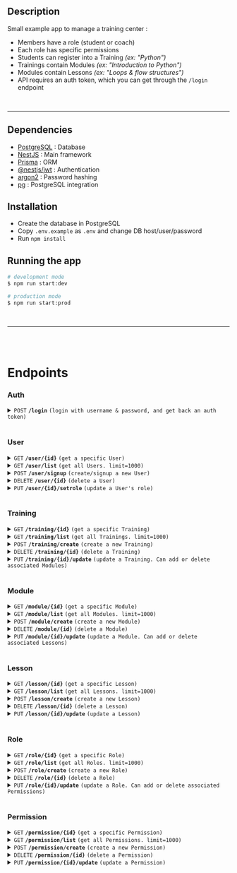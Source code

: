## Description

Small example app to manage a training center :
- Members have a role (student or coach)
- Each role has specific permissions
- Students can register into a Training *(ex: "Python")*
- Trainings contain Modules *(ex: "Introduction to Python")*
- Modules contain Lessons *(ex: "Loops & flow structures")*
- API requires an auth token, which you can get through the `/login` endpoint

<br><hr>

## Dependencies

- [PostgreSQL](https://www.postgresql.org/download/) : Database
- [NestJS](https://github.com/nestjs/nest) : Main framework
- [Prisma](https://github.com/prisma/prisma) : ORM
- [@nestjs/jwt](https://www.npmjs.com/package/@nestjs/jwt) : Authentication
- [argon2](https://www.npmjs.com/package/argon2) : Password hashing
- [pg](https://www.npmjs.com/package/pg) : PostgreSQL integration

## Installation

- Create the database in PostgreSQL
- Copy `.env.example` as `.env` and change DB host/user/password
- Run `npm install`

## Running the app

```bash
# development mode
$ npm run start:dev

# production mode
$ npm run start:prod
```

<br><hr><br><br>





# Endpoints


### Auth

<details>
 <summary><code>POST</code> <code><b>/login</b></code> <code>(login with username & password, and get back an auth token)</code></summary>

##### Parameters

> | name      |  type     | data type               | description                                                           |
> |-----------|-----------|-------------------------|-----------------------------------------------------------------------|
> | name      |  required | string                  | username                                                              |
> | password  |  required | string                  | password                                                              |

##### Responses

> | http code     | content-type                      | response                                                            |
> |---------------|-----------------------------------|---------------------------------------------------------------------|
> | `200`         | `application/json`                | ` `                                                                 |
> | `TODO`        | `application/json`                | ` `                                                                 |

##### Example cURL

> ```bash
>  curl -X GET -H "Content-Type: application/json" http://localhost:3000/login
> ```

</details><br>



### User

<details>
 <summary><code>GET</code> <code><b>/user/{id}</b></code> <code>(get a specific User)</code></summary>

##### Parameters

> | name      |  type     | data type               | description                                                           |
> |-----------|-----------|-------------------------|-----------------------------------------------------------------------|
> | id        |  required | int                     | User id                                                               |

##### Responses

> | http code     | content-type                      | response                                                            |
> |---------------|-----------------------------------|---------------------------------------------------------------------|
> | `200`         | `application/json`                | User                                                                |
> | `404`         | `application/json`                | `{"code":"404","message":"Not Found"}`                              |

##### Example cURL

> ```bash
>  curl -X GET -H "Content-Type: application/json" -H "Authorization: Bearer [token]" http://localhost:3000/user/1
> ```

</details>


<details>
 <summary><code>GET</code> <code><b>/user/list</b></code> <code>(get all Users. limit=1000)</code></summary>

##### Parameters

> None

##### Responses

> | http code     | content-type                      | response                                                            |
> |---------------|-----------------------------------|---------------------------------------------------------------------|
> | `200`         | `application/json`                | User[]                                                              |

##### Example cURL

> ```bash
>  curl -X GET -H "Content-Type: application/json" -H "Authorization: Bearer [token]" http://localhost:3000/user/list
> ```

</details>


<details>
 <summary><code>POST</code> <code><b>/user/signup</b></code> <code>(create/signup a new User)</code></summary>

##### Parameters

> | name      |  type     | data type               | description                                                           |
> |-----------|-----------|-------------------------|-----------------------------------------------------------------------|
> | roleId    |  required | int                     | N/A                                                                   |
> | name      |  required | string                  | username                                                              |
> | password  |  required | string                  | password (will be hashed)                                             |

##### Responses

> | http code     | content-type                      | response                                                            |
> |---------------|-----------------------------------|---------------------------------------------------------------------|
> | `201`         | `application/json`                | User                                                                |
> | `404`         | `application/json`                | `{"code":"404","message":"Not Found"}`                              |

##### Example cURL

> ```bash
>  curl -X POST -H "Content-Type: application/json" -H "Authorization: Bearer [token]" -d data.json http://localhost:3000/user/signup
> ```

</details>


<details>
 <summary><code>DELETE</code> <code><b>/user/{id}</b></code> <code>(delete a User)</code></summary>

##### Parameters

> | name      |  type     | data type               | description                                                           |
> |-----------|-----------|-------------------------|-----------------------------------------------------------------------|
> | id        |  required | int                     | User id                                                               |

##### Responses

> | http code     | content-type                      | response                                                            |
> |---------------|-----------------------------------|---------------------------------------------------------------------|
> | `200`         | `application/json`                | User                                                                |
> | `404`         | `application/json`                | `{"code":"404","message":"Not Found"}`                              |

##### Example cURL

> ```bash
>  curl -X DELETE -H "Content-Type: application/json" -H "Authorization: Bearer [token]" http://localhost:3000/user/1/delete
> ```

</details>


<details>
 <summary><code>PUT</code> <code><b>/user/{id}/setrole</b></code> <code>(update a User's role)</code></summary>

##### Parameters

> | name      |  type     | data type               | description                                                           |
> |-----------|-----------|-------------------------|-----------------------------------------------------------------------|
> | id        |  required | int                     | User id                                                               |
> | roleId    |  required | int                     | roleId of the new role                                                |

##### Responses

> | http code     | content-type                      | response                                                            |
> |---------------|-----------------------------------|---------------------------------------------------------------------|
> | `200`         | `application/json`                | User                                                                |
> | `404`         | `application/json`                | `{"code":"404","message":"Not Found"}`                              |

##### Example cURL

> ```bash
>  curl -X PUT -H "Content-Type: application/json" -H "Authorization: Bearer [token]" -d data.json http://localhost:3000/user/1/setrole
> ```

</details>


<br>


### Training

<details>
 <summary><code>GET</code> <code><b>/training/{id}</b></code> <code>(get a specific Training)</code></summary>

##### Parameters

> | name      |  type     | data type               | description                                                           |
> |-----------|-----------|-------------------------|-----------------------------------------------------------------------|
> | id        |  required | int                     | Training id                                                           |

##### Responses

> | http code     | content-type                      | response                                                            |
> |---------------|-----------------------------------|---------------------------------------------------------------------|
> | `200`         | `application/json`                | Training                                                            |
> | `404`         | `application/json`                | `{"code":"404","message":"Not Found"}`                              |

##### Example cURL

> ```bash
>  curl -X GET -H "Content-Type: application/json" -H "Authorization: Bearer [token]" http://localhost:3000/training/1
> ```

</details>


<details>
 <summary><code>GET</code> <code><b>/training/list</b></code> <code>(get all Trainings. limit=1000)</code></summary>

##### Parameters

> None

##### Responses

> | http code     | content-type                      | response                                                            |
> |---------------|-----------------------------------|---------------------------------------------------------------------|
> | `200`         | `application/json`                | Training[]                                                          |
> | `404`         | `application/json`                | `{"code":"404","message":"Not Found"}`                              |

##### Example cURL

> ```bash
>  curl -X GET -H "Content-Type: application/json" -H "Authorization: Bearer [token]" http://localhost:3000/training/list
> ```

</details>


<details>
 <summary><code>POST</code> <code><b>/training/create</b></code> <code>(create a new Training)</code></summary>

##### Parameters

> | name      |  type     | data type               | description                                                           |
> |-----------|-----------|-------------------------|-----------------------------------------------------------------------|
> | name      |  required | string                  | Name of the Training                                                  |
> | modules   |  required | int[]                   | Array of Module ids to include in this Training                       |
> | coachId   |  required | int                     | User ID of the coach assigned to this module                          |

##### Responses

> | http code     | content-type                      | response                                                            |
> |---------------|-----------------------------------|---------------------------------------------------------------------|
> | `201`         | `application/json`                | Training                                                            |
> | `TODO`        | `application/json`                |                                                                     |

##### Example cURL

> ```bash
>  curl -X POST -H "Content-Type: application/json" -H "Authorization: Bearer [token]" -d data.json http://localhost:3000/training/create
> ```

</details>


<details>
 <summary><code>DELETE</code> <code><b>/training/{id}</b></code> <code>(delete a Training)</code></summary>

##### Parameters

> | name      |  type     | data type               | description                                                           |
> |-----------|-----------|-------------------------|-----------------------------------------------------------------------|
> | id        |  required | int                     | Training id                                                               |

##### Responses

> | http code     | content-type                      | response                                                            |
> |---------------|-----------------------------------|---------------------------------------------------------------------|
> | `200`         | `application/json`                | Training                                                                |
> | `404`         | `application/json`                | `{"code":"404","message":"Not Found"}`                              |

##### Example cURL

> ```bash
>  curl -X DELETE -H "Content-Type: application/json" -H "Authorization: Bearer [token]" http://localhost:3000/training/1/delete
> ```

</details>


<details>
 <summary><code>PUT</code> <code><b>/training/{id}/update</b></code> <code>(update a Training. Can add or delete associated Modules)</code></summary>

##### Parameters

> | name           |  type     | data type               | description                                                           |
> |----------------|-----------|-------------------------|-----------------------------------------------------------------------|
> | name           |  optional | string                  | Training id                                                           |
> | addModules     |  optional | int[]                   | list of Modules to add to this Training                               |
> | deleteModules  |  optional | int[]                   | list of Modules to delete from this Training                          |

##### Responses

> | http code     | content-type                      | response                                                            |
> |---------------|-----------------------------------|---------------------------------------------------------------------|
> | `200`         | `application/json`                | Training                                                            |
> | `404`         | `application/json`                | `{"code":"404","message":"Not Found"}`                              |

##### Example cURL

> ```bash
>  curl -X PUT -H "Content-Type: application/json" -H "Authorization: Bearer [token]" -d data.json http://localhost:3000/training/1/update
> ```

</details>


<br>


### Module

<details>
 <summary><code>GET</code> <code><b>/module/{id}</b></code> <code>(get a specific Module)</code></summary>

##### Parameters

> | name      |  type     | data type               | description                                                           |
> |-----------|-----------|-------------------------|-----------------------------------------------------------------------|
> | id        |  required | int                     | Module id                                                           |

##### Responses

> | http code     | content-type                      | response                                                            |
> |---------------|-----------------------------------|---------------------------------------------------------------------|
> | `200`         | `application/json`                | Module                                                            |
> | `404`         | `application/json`                | `{"code":"404","message":"Not Found"}`                              |

##### Example cURL

> ```bash
>  curl -X GET -H "Content-Type: application/json" -H "Authorization: Bearer [token]" http://localhost:3000/module/1
> ```

</details>


<details>
 <summary><code>GET</code> <code><b>/module/list</b></code> <code>(get all Modules. limit=1000)</code></summary>

##### Parameters

> None

##### Responses

> | http code     | content-type                      | response                                                            |
> |---------------|-----------------------------------|---------------------------------------------------------------------|
> | `200`         | `application/json`                | Module[]                                                          |
> | `404`         | `application/json`                | `{"code":"404","message":"Not Found"}`                              |

##### Example cURL

> ```bash
>  curl -X GET -H "Content-Type: application/json" -H "Authorization: Bearer [token]" http://localhost:3000/module/list
> ```

</details>


<details>
 <summary><code>POST</code> <code><b>/module/create</b></code> <code>(create a new Module)</code></summary>

##### Parameters

> | name      |  type     | data type               | description                                                           |
> |-----------|-----------|-------------------------|-----------------------------------------------------------------------|
> | name      |  required | string                  | Name of the Module                                                    |
> | lessons   |  optional | int[]                   | Array of Lessons to include in this Module                            |

##### Responses

> | http code     | content-type                      | response                                                            |
> |---------------|-----------------------------------|---------------------------------------------------------------------|
> | `201`         | `application/json`                | Module                                                            |
> | `TODO`        | `application/json`                |                                                                     |

##### Example cURL

> ```bash
>  curl -X POST -H "Content-Type: application/json" -H "Authorization: Bearer [token]" -d data.json http://localhost:3000/module/create
> ```

</details>


<details>
 <summary><code>DELETE</code> <code><b>/module/{id}</b></code> <code>(delete a Module)</code></summary>

##### Parameters

> | name      |  type     | data type               | description                                                           |
> |-----------|-----------|-------------------------|-----------------------------------------------------------------------|
> | id        |  required | int                     | Module id                                                               |

##### Responses

> | http code     | content-type                      | response                                                            |
> |---------------|-----------------------------------|---------------------------------------------------------------------|
> | `200`         | `application/json`                | Module                                                                |
> | `404`         | `application/json`                | `{"code":"404","message":"Not Found"}`                              |

##### Example cURL

> ```bash
>  curl -X DELETE -H "Content-Type: application/json" -H "Authorization: Bearer [token]" http://localhost:3000/module/1/delete
> ```

</details>


<details>
 <summary><code>PUT</code> <code><b>/module/{id}/update</b></code> <code>(update a Module. Can add or delete associated Lessons)</code></summary>

##### Parameters

> | name           |  type     | data type               | description                                                           |
> |----------------|-----------|-------------------------|-----------------------------------------------------------------------|
> | name           |  optional | string                  | Module id                                                             |
> | addLessons     |  optional | int[]                   | list of Lessons to add to this Module                                 |
> | deleteLessons  |  optional | int[]                   | list of Lessons to delete from this Module                            |

##### Responses

> | http code     | content-type                      | response                                                            |
> |---------------|-----------------------------------|---------------------------------------------------------------------|
> | `200`         | `application/json`                | Module                                                              |
> | `404`         | `application/json`                | `{"code":"404","message":"Not Found"}`                              |

##### Example cURL

> ```bash
>  curl -X PUT -H "Content-Type: application/json" -H "Authorization: Bearer [token]" -d data.json http://localhost:3000/module/1/update
> ```

</details>


<br>


### Lesson

<details>
 <summary><code>GET</code> <code><b>/lesson/{id}</b></code> <code>(get a specific Lesson)</code></summary>

##### Parameters

> | name      |  type     | data type               | description                                                           |
> |-----------|-----------|-------------------------|-----------------------------------------------------------------------|
> | id        |  required | int                     | Lesson id                                                             |

##### Responses

> | http code     | content-type                      | response                                                            |
> |---------------|-----------------------------------|---------------------------------------------------------------------|
> | `200`         | `application/json`                | Lesson                                                              |
> | `404`         | `application/json`                | `{"code":"404","message":"Not Found"}`                              |

##### Example cURL

> ```bash
>  curl -X GET -H "Content-Type: application/json" -H "Authorization: Bearer [token]" http://localhost:3000/lesson/1
> ```

</details>


<details>
 <summary><code>GET</code> <code><b>/lesson/list</b></code> <code>(get all Lessons. limit=1000)</code></summary>

##### Parameters

> None

##### Responses

> | http code     | content-type                      | response                                                            |
> |---------------|-----------------------------------|---------------------------------------------------------------------|
> | `200`         | `application/json`                | Lesson[]                                                          |
> | `404`         | `application/json`                | `{"code":"404","message":"Not Found"}`                              |

##### Example cURL

> ```bash
>  curl -X GET -H "Content-Type: application/json" -H "Authorization: Bearer [token]" http://localhost:3000/lesson/list
> ```

</details>


<details>
 <summary><code>POST</code> <code><b>/lesson/create</b></code> <code>(create a new Lesson)</code></summary>

##### Parameters

> | name      |  type     | data type               | description                                                           |
> |-----------|-----------|-------------------------|-----------------------------------------------------------------------|
> | name      |  optional | string                  | Name of the Lesson                                                    |
> | content   |  required | string                  | Content of the lesson                                                 |

##### Responses

> | http code     | content-type                      | response                                                            |
> |---------------|-----------------------------------|---------------------------------------------------------------------|
> | `201`         | `application/json`                | Lesson                                                            |
> | `TODO`        | `application/json`                |                                                                     |

##### Example cURL

> ```bash
>  curl -X POST -H "Content-Type: application/json" -H "Authorization: Bearer [token]" -d data.json http://localhost:3000/lesson/create
> ```

</details>


<details>
 <summary><code>DELETE</code> <code><b>/lesson/{id}</b></code> <code>(delete a Lesson)</code></summary>

##### Parameters

> | name      |  type     | data type               | description                                                           |
> |-----------|-----------|-------------------------|-----------------------------------------------------------------------|
> | id        |  required | int                     | Lesson id                                                               |

##### Responses

> | http code     | content-type                      | response                                                            |
> |---------------|-----------------------------------|---------------------------------------------------------------------|
> | `200`         | `application/json`                | Lesson                                                                |
> | `404`         | `application/json`                | `{"code":"404","message":"Not Found"}`                              |

##### Example cURL

> ```bash
>  curl -X DELETE -H "Content-Type: application/json" -H "Authorization: Bearer [token]" http://localhost:3000/lesson/1/delete
> ```

</details>


<details>
 <summary><code>PUT</code> <code><b>/lesson/{id}/update</b></code> <code>(update a Lesson)</code></summary>

##### Parameters

> | name           |  type     | data type               | description                                                           |
> |----------------|-----------|-------------------------|-----------------------------------------------------------------------|
> | name           |  optional | string                  | Lesson id                                                             |
> | content        |  optional | string                  | Lesson text content                                                   |

##### Responses

> | http code     | content-type                      | response                                                            |
> |---------------|-----------------------------------|---------------------------------------------------------------------|
> | `200`         | `application/json`                | Lesson                                                              |
> | `404`         | `application/json`                | `{"code":"404","message":"Not Found"}`                              |

##### Example cURL

> ```bash
>  curl -X PUT -H "Content-Type: application/json" -H "Authorization: Bearer [token]" -d data.json http://localhost:3000/lesson/1/update
> ```

</details>


<br>


### Role

<details>
 <summary><code>GET</code> <code><b>/role/{id}</b></code> <code>(get a specific Role)</code></summary>

##### Parameters

> | name      |  type     | data type               | description                                                           |
> |-----------|-----------|-------------------------|-----------------------------------------------------------------------|
> | id        |  required | int                     | Role id                                                             |

##### Responses

> | http code     | content-type                      | response                                                            |
> |---------------|-----------------------------------|---------------------------------------------------------------------|
> | `200`         | `application/json`                | Role                                                              |
> | `404`         | `application/json`                | `{"code":"404","message":"Not Found"}`                              |

##### Example cURL

> ```bash
>  curl -X GET -H "Content-Type: application/json" -H "Authorization: Bearer [token]" http://localhost:3000/role/1
> ```

</details>


<details>
 <summary><code>GET</code> <code><b>/role/list</b></code> <code>(get all Roles. limit=1000)</code></summary>

##### Parameters

> None

##### Responses

> | http code     | content-type                      | response                                                            |
> |---------------|-----------------------------------|---------------------------------------------------------------------|
> | `200`         | `application/json`                | Role[]                                                          |
> | `404`         | `application/json`                | `{"code":"404","message":"Not Found"}`                              |

##### Example cURL

> ```bash
>  curl -X GET -H "Content-Type: application/json" -H "Authorization: Bearer [token]" http://localhost:3000/role/list
> ```

</details>


<details>
 <summary><code>POST</code> <code><b>/role/create</b></code> <code>(create a new Role)</code></summary>

##### Parameters

> | name         |  type     | data type               | description                                                           |
> |--------------|-----------|-------------------------|-----------------------------------------------------------------------|
> | name         |  optional | string                  | Name of the Role                                                    |
> | permissions  |  required | int[]                   | Array of Roles to include in this Role                            |

##### Responses

> | http code     | content-type                      | response                                                            |
> |---------------|-----------------------------------|---------------------------------------------------------------------|
> | `201`         | `application/json`                | Role                                                            |
> | `TODO`        | `application/json`                |                                                                     |

##### Example cURL

> ```bash
>  curl -X POST -H "Content-Type: application/json" -H "Authorization: Bearer [token]" -d data.json http://localhost:3000/role/create
> ```

</details>


<details>
 <summary><code>DELETE</code> <code><b>/role/{id}</b></code> <code>(delete a Role)</code></summary>

##### Parameters

> | name      |  type     | data type               | description                                                           |
> |-----------|-----------|-------------------------|-----------------------------------------------------------------------|
> | id        |  required | int                     | Role id                                                               |

##### Responses

> | http code     | content-type                      | response                                                            |
> |---------------|-----------------------------------|---------------------------------------------------------------------|
> | `200`         | `application/json`                | Role                                                                |
> | `404`         | `application/json`                | `{"code":"404","message":"Not Found"}`                              |

##### Example cURL

> ```bash
>  curl -X DELETE -H "Content-Type: application/json" -H "Authorization: Bearer [token]" http://localhost:3000/role/1/delete
> ```

</details>


<details>
 <summary><code>PUT</code> <code><b>/role/{id}/update</b></code> <code>(update a Role. Can add or delete associated Permissions)</code></summary>

##### Parameters

> | name               |  type     | data type               | description                                                           |
> |--------------------|-----------|-------------------------|-----------------------------------------------------------------------|
> | name               |  optional | string                  | Name of role                                                          |
> | addPermissions     |  optional | string                  | List of Permissions to add to this Role                               |
> | deletePermissions  |  optional | string                  | List of Permissions to remove from this Role                          |

##### Responses

> | http code     | content-type                      | response                                                            |
> |---------------|-----------------------------------|---------------------------------------------------------------------|
> | `200`         | `application/json`                | Role                                                              |
> | `404`         | `application/json`                | `{"code":"404","message":"Not Found"}`                              |

##### Example cURL

> ```bash
>  curl -X PUT -H "Content-Type: application/json" -H "Authorization: Bearer [token]" -d data.json http://localhost:3000/role/1/update
> ```

</details>


<br>


### Permission

<details>
 <summary><code>GET</code> <code><b>/permission/{id}</b></code> <code>(get a specific Permission)</code></summary>

##### Parameters

> | name      |  type     | data type               | description                                                           |
> |-----------|-----------|-------------------------|-----------------------------------------------------------------------|
> | id        |  required | int                     | Permission id                                                             |

##### Responses

> | http code     | content-type                      | response                                                            |
> |---------------|-----------------------------------|---------------------------------------------------------------------|
> | `200`         | `application/json`                | Permission                                                              |
> | `404`         | `application/json`                | `{"code":"404","message":"Not Found"}`                              |

##### Example cURL

> ```bash
>  curl -X GET -H "Content-Type: application/json" -H "Authorization: Bearer [token]" http://localhost:3000/permission/1
> ```

</details>


<details>
 <summary><code>GET</code> <code><b>/permission/list</b></code> <code>(get all Permissions. limit=1000)</code></summary>

##### Parameters

> None

##### Responses

> | http code     | content-type                      | response                                                            |
> |---------------|-----------------------------------|---------------------------------------------------------------------|
> | `200`         | `application/json`                | Permission[]                                                          |
> | `404`         | `application/json`                | `{"code":"404","message":"Not Found"}`                              |

##### Example cURL

> ```bash
>  curl -X GET -H "Content-Type: application/json" -H "Authorization: Bearer [token]" http://localhost:3000/permission/list
> ```

</details>


<details>
 <summary><code>POST</code> <code><b>/permission/create</b></code> <code>(create a new Permission)</code></summary>

##### Parameters

> | name         |  type     | data type               | description                               |
> |--------------|-----------|-------------------------|-------------------------------------------|
> | name         |  required | string                  | Name                                      |
> | description  |  required | string                  | Description                               |

##### Responses

> | http code     | content-type                      | response                                                            |
> |---------------|-----------------------------------|---------------------------------------------------------------------|
> | `201`         | `application/json`                | Permission                                                            |
> | `TODO`        | `application/json`                |                                                                     |

##### Example cURL

> ```bash
>  curl -X POST -H "Content-Type: application/json" -H "Authorization: Bearer [token]" -d data.json http://localhost:3000/permission/create
> ```

</details>


<details>
 <summary><code>DELETE</code> <code><b>/permission/{id}</b></code> <code>(delete a Permission)</code></summary>

##### Parameters

> | name      |  type     | data type               | description                                                           |
> |-----------|-----------|-------------------------|-----------------------------------------------------------------------|
> | id        |  required | int                     | Permission id                                                               |

##### Responses

> | http code     | content-type                      | response                                                            |
> |---------------|-----------------------------------|---------------------------------------------------------------------|
> | `200`         | `application/json`                | Permission                                                                |
> | `404`         | `application/json`                | `{"code":"404","message":"Not Found"}`                              |

##### Example cURL

> ```bash
>  curl -X DELETE -H "Content-Type: application/json" -H "Authorization: Bearer [token]" http://localhost:3000/permission/1/delete
> ```

</details>


<details>
 <summary><code>PUT</code> <code><b>/permission/{id}/update</b></code> <code>(update a Permission)</code></summary>

##### Parameters

> | name               |  type     | data type               | description                                                |
> |--------------------|-----------|-------------------------|------------------------------------------------------------|
> | name               |  optional | string                  | Permission name                                            |
> | description        |  optional | string                  | Permission description                                     |

##### Responses

> | http code     | content-type                      | response                                                            |
> |---------------|-----------------------------------|---------------------------------------------------------------------|
> | `200`         | `application/json`                | Permission                                                              |
> | `404`         | `application/json`                | `{"code":"404","message":"Not Found"}`                              |

##### Example cURL

> ```bash
>  curl -X PUT -H "Content-Type: application/json" -H "Authorization: Bearer [token]" -d data.json http://localhost:3000/permission/1/update
> ```

</details>



# 